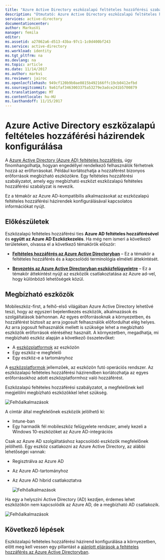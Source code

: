 ```yaml
---
title: "Azure Active Directory eszközalapú feltételes hozzáférési szabályzatok konfigurálására |} Microsoft Docs"
description: "Útmutató: Azure Active Directory eszközalapú feltételes hozzáférési házirendek konfigurálása."
services: active-directory
documentationcenter: 
author: MarkusVi
manager: femila
editor: 
ms.assetid: a27862a6-d513-43ba-97c1-1c0d400bf243
ms.service: active-directory
ms.workload: identity
ms.tgt_pltfrm: na
ms.devlang: na
ms.topic: article
ms.date: 11/14/2017
ms.author: markvi
ms.reviewer: jairoc
ms.openlocfilehash: 949cf120b9b0ae0815b492166ffc19cb0412efbd
ms.sourcegitcommit: 9a61faf3463003375a53279e3adce241b5700879
ms.translationtype: MT
ms.contentlocale: hu-HU
ms.lasthandoff: 11/15/2017
---
```

# <a name="configure-azure-active-directory-device-based-conditional-access-policies"></a>Azure Active Directory eszközalapú feltételes hozzáférési házirendek konfigurálása

A [Azure Active Directory (Azure AD) feltételes hozzáférés](active-directory-conditional-access-azure-portal.md), úgy finomhangolhatja, hogyan engedéllyel rendelkező felhasználók férhetnek hozzá az erőforrásokat. Például korlátozhatja a hozzáférést bizonyos erőforrások megbízható eszközökre. Egy feltételes hozzáférési szabályzatot, amely egy megbízható eszközt eszközalapú feltételes hozzáférési szabályzat is nevezik.

Ez a témakör az Azure AD-kompatibilis alkalmazásokat az eszközalapú feltételes hozzáférési házirendek konfigurálásával kapcsolatos információkat nyújt. 


## <a name="before-you-begin"></a>Előkészületek

Eszközalapú feltételes hozzáférési ties **Azure AD feltételes hozzáférésével** és **együtt az Azure AD Eszközkezelés**. Ha még nem ismeri a következő területeken, olvassa el a következő témakörök először:

- **[Feltételes hozzáférés az Azure Active Directoryban](active-directory-conditional-access-azure-portal.md)**  – Ez a témakör a feltételes hozzáférés és a kapcsolódó terminológia elméleti áttekintését.

- **[Bevezetés az Azure Active Directoryban eszközfelügyeletre](device-management-introduction.md)**  – Ez a témakör áttekintést nyújt az eszközök csatlakoztatása az Azure ad-vel, hogy különböző lehetőségek közül. 


## <a name="trusted-devices"></a>Megbízható eszközök

Mobileszköz-first, a felhő-első világában Azure Active Directory lehetővé teszi, hogy az egyszeri bejelentkezés eszközök, alkalmazások és szolgáltatások bárhonnan. Az egyes erőforrásoknak a környezetben, és hozzáférést biztosít az arra jogosult felhasználók előfordulhat elég helyes. Az arra jogosult felhasználók mellett is szüksége lehet a megbízható eszközök erőforrások eléréséhez használt. A környezetben, megadhatja, mi megbízható eszköz alapján a következő összetevőket:

- A [eszközplatformok](active-directory-conditional-access-azure-portal.md#device-platforms) az eszközön
- Egy eszköz-e megfelelő
- Egy eszköz-e a tartományhoz 

A [eszközplatformok](active-directory-conditional-access-azure-portal.md#device-platforms) jellemzőek, az eszközön futó operációs rendszer. Az eszközalapú feltételes hozzáférési házirendben korlátozhatja az egyes erőforrásokhoz adott eszközplatformhoz való hozzáférést.



Eszközalapú feltételes hozzáférési szabályzatot, a megfelelőnek kell megjelölni megbízható eszközökkel lehet szükség.

![Felhőalkalmazások](./media/active-directory-conditional-access-policy-connected-applications/24.png)

A címtár által megfelelőnek eszközök jelölhető ki:

- Intune-ban 
- Egy harmadik fél mobileszköz felügyelete rendszer, amely kezeli a Windows 10-eszközöket az Azure AD-integrációs 
 
  

Csak az Azure AD szolgáltatáshoz kapcsolódó eszközök megfelelőnek jelölhető. Egy eszköz csatlakozni az Azure Active Directory, az alábbi lehetőségei vannak: 

- Regisztrálva az Azure AD
- Az Azure AD-tartományhoz
- Az Azure AD hibrid csatlakoztatva

    ![Felhőalkalmazások](./media/active-directory-conditional-access-policy-connected-applications/26.png)

Ha egy a helyszíni Active Directory (AD) kezdjen, érdemes lehet eszközökön nem kapcsolódik az Azure AD, de a megbízható AD csatlakozik.

![Felhőalkalmazások](./media/active-directory-conditional-access-policy-connected-applications/25.png)


## <a name="next-steps"></a>Következő lépések

Eszközalapú feltételes hozzáférési házirend konfigurálása a környezetben, előtt meg kell vessen egy pillantást a [ajánlott eljárások a feltételes hozzáférés az Azure Active Directoryban](active-directory-conditional-access-best-practices.md).

